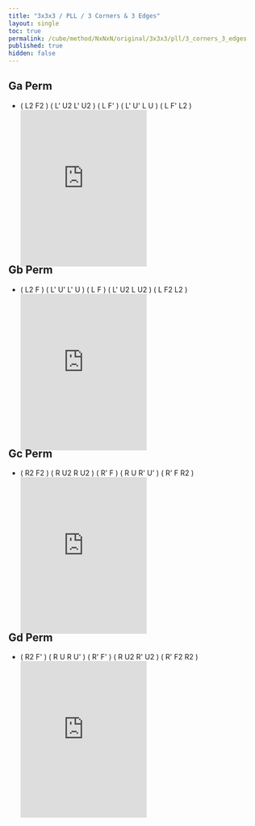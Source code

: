 ```yaml
---
title: "3x3x3 / PLL / 3 Corners & 3 Edges"
layout: single
toc: true
permalink: /cube/method/NxNxN/original/3x3x3/pll/3_corners_3_edges
published: true
hidden: false
---
```


<head>
  <base target="_blank">
  <style>
    .iframe-wrapper {
      overflow      : hidden;
      margin-bottom : -35px;
    }
    iframe {
      width         : 250px;
      height        : 330px;
      margin-top    : -20px;
      border        : none;
    }
  </style>
</head>



## Ga Perm

- ( L2 F2 ) ( L' U2 L' U2 ) ( L F' ) ( L' U' L U ) ( L F' L2 )
  <div class="iframe-wrapper">
    <iframe
      scrolling="no"
      src="https://ruwix.com/widget/3d/?alg=L2'%20F2%20L'%20U2%20L'%20U2%20L%20F'%20L'%20U'%20L%20U%20L%20F'%20L2'&solved=U-&hover=9&speed=500&flags=canvas"
    ></iframe>
  </div>



## Gb Perm

- ( L2 F ) ( L' U' L' U ) ( L F ) ( L' U2 L U2 ) ( L F2 L2 )
  <div class="iframe-wrapper">
    <iframe
      scrolling="no"
      src="https://ruwix.com/widget/3d/?alg=L2'%20F%20L'%20U'%20L'%20U%20L%20F%20L'%20U2%20L%20U2%20L%20F2%20L2'&solved=U-&hover=9&speed=500&flags=canvas"
    ></iframe>
  </div>



## Gc Perm

- ( R2 F2 ) ( R U2 R U2 ) ( R' F ) ( R U R' U' ) ( R' F R2 )
  <div class="iframe-wrapper">
    <iframe
      scrolling="no"
      src="https://ruwix.com/widget/3d/?alg=R2%20F2'%20R%20U2'%20R%20U2'%20R'%20F%20R%20U%20R'%20U'%20R'%20F%20R2&solved=U-&hover=9&speed=500&flags=canvas"
    ></iframe>
  </div>



## Gd Perm

- ( R2 F' ) ( R U R U' ) ( R' F' ) ( R U2 R' U2 ) ( R' F2 R2 )
  <div class="iframe-wrapper">
    <iframe
      scrolling="no"
      src="https://ruwix.com/widget/3d/?alg=R2%20F'%20R%20U%20R%20U'%20R'%20F'%20R%20U2'%20R'%20U2'%20R'%20F2'%20R2&solved=U-&hover=9&speed=500&flags=canvas"
    ></iframe>
  </div>
